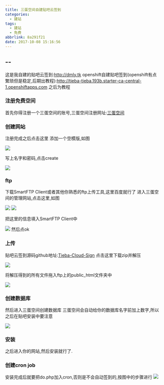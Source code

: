 ```yaml
---
title: 三蛋空间自建贴吧云签到
categories:
  - 建站
tags:
  - 建站
  - 免费
abbrlink: 8a291f21
date: 2017-10-08 15:16:56
---
```

## --
这是我自建的贴吧云签到:http://dmly.tk
openshift自建贴吧签到(openshift有点繁琐但是稳定,后期出教程):http://tieba-tieba.193b.starter-ca-central-1.openshiftapps.com
之后为教程

### 注册免费空间
首先你得注册一个三蛋空间的账号,三蛋空间注册网址:[三蛋空间](https://www.000webhost.com/members/website/list)<!--more-->

### 创建网站
注册完成之后点击这里 添加一个空模版,如图

![](http://oxgldbgt4.bkt.clouddn.com/%E6%B3%A8%E5%86%8C.png)

写上名字和密码,点击create

![](http://oxgldbgt4.bkt.clouddn.com/%E5%90%8D%E5%AD%97.png)

### ftp 
下载SmartFTP Client或者其他你熟悉的ftp上传工具,这里百度就行了
进入三蛋空间的管理网站,点击这里,如图

![](http://oxgldbgt4.bkt.clouddn.com/detile.png)
![](http://oxgldbgt4.bkt.clouddn.com/%5D%60$%603%29%284TGPPR%5DZDA8@60W8.png)

把这里的信息填入SmartFTP Client中

![](http://oxgldbgt4.bkt.clouddn.com/NS0ID6B9@2EIS4%25%7D%7B%60KLQQ7.png)
然后点ok

### 上传
贴吧云签到源码github地址:[Tieba-Cloud-Sign](https://github.com/MoeNetwork/Tieba-Cloud-Sign)
点击这里下载zip并解压

![](http://oxgldbgt4.bkt.clouddn.com/GA%5D3BI8Q77U8J%7DTW2%25PD%5D4L.png)

将解压得到的所有文件拖入ftp上的public_html文件夹中

![](http://oxgldbgt4.bkt.clouddn.com/LR%7D$$65~BX37S2%29I%7DL%60Y309.png)

### 创建数据库
然后进入三蛋空间创建数据库
三蛋空间会自动给你的数据库名字前加上数字,所以之后在贴吧安装中要注意

![](http://oxgldbgt4.bkt.clouddn.com/4%25JP1V7TEKX4IE0~1UUQN%5DU.png)


### 安装
之后进入你的网站,然后安装就行了.

### 创建cron job
安装完成后就要把do.php加入cron,否则是不会自动签到的,按图中的步骤进行
![](http://oxgldbgt4.bkt.clouddn.com/P5LC1%7B%7D%7BQ%7B1_QCZ0%5DE@L0WO.png)
